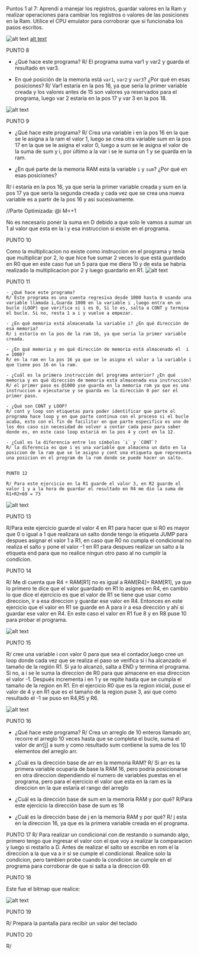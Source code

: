 Puntos 1 al 7: Aprendi a manejar los registros, guardar valores en la Ram y realizar operaciones para cambiar los registros o  valores de las posiciones en la Ram. Utilice el CPU emulator para corroborar que si funcionaba los pasos escritos.

![alt text](Imagenes/Punto1al7.png) [alt text](Conclusiones.md)

PUNTO 8

- ¿Qué hace este programa?
R/ El programa  suma var1 y var2 y guarda el resultado en var3.

- En qué posición de la memoria está `var1`, `var2` y `var3`? ¿Por qué en esas posiciones?
R/ Var1 estaría en la pos 16, ya que seria la primer variable creada y los valores antes de 15 son valores ya reservados para el programa, luego var 2 estaría en la pos 17 y var 3 en la pos 18.

![alt text](Imagenes/Punto8.png)

PUNTO 9

- ¿Qué hace este programa?
R/ Crea una variable i en la pos 16 en la que se le asigna a la ram el valor 1, luego se crea otra variable sum en la pos 17 en la que se le asigna el valor 0, luego a sum se le asigna el valor de la suma de sum y i, por último a la var i se le suma un 1 y se guarda en la ram.

- ¿En qué parte de la memoria RAM está la variable `i` y `sum`? ¿Por qué en esas posiciones?

R/ i estaría en la pos 16, ya que seria la primer variable creada y sum en la pos 17 ya que seria la segunda creada y cada vez que se crea una nueva variable es a partir de la pos 16 y asi sucesivamente.

//Parte Optimizada:
@i
M=+1

No es necesario poner la suma en D debido a que solo le vamos a sumar un 1 al valor que esta en la i y esa instruccion si existe en el programa.

PUNTO 10

Como la multiplicacion no existe como instruccion en el programa y tenia que multiplicar por 2, lo que hice fue sumar 2 veces lo que está guardado en R0 que en este caso fue un 5 para que me diera 10 y de esta se habría realizado la multiplicacion por 2 y luego guardarlo en R1.
![alt text](Imagenes/Punto10.jpg)

PUNTO 11

    - ¿Qué hace este programa?
    R/ Este programa es una cuenta regresiva desde 1000 hasta 0 usando una variable llamada i,Guarda 1000 en la variable i ,luego entra en un bucle (LOOP) que verifica si i es 0, Si lo es, salta a CONT y termina el bucle. Si no, resta 1 a i y vuelve a empezar.

    - ¿En qué memoria está almacenada la variable i? ¿En qué dirección de esa memoria?
    R/ i estaría en la pos de la ram 16, ya que seria la primer variable creada.

    - ¿En qué memoria y en qué dirección de memoria está almacenado el  i = 1000?
    R/ en la ram en la pos 16 ya que se le asigno el valor a la variable i que tiene pos 16 en la ram.

    - ¿Cuál es la primera instrucción del programa anterior? ¿En qué memoria y en qué dirección de memoria está almacenada esa instrucción?
    R/ el primer paso es @1000 yse guarda en la memoria rom ya que es una instruccion a ejecutarse y se guarda en la dirección 0 por ser el primer paso.

    - ¿Qué son CONT y LOOP?
    R/ cont y loop son etiquetas para poder identificar que parte el programa hace loop y en que parte continua con el proceso si el bucle acaba, esto con el fin de facilitar en que parte especifica es uno de los dos caso sin necesidad de volver a contar cada paso para saber donde es, en este caso loop estariá en la pos 4 y cont en la 12.

    - ¿Cuál es la diferencia entre los símbolos `i` y `CONT`?
    R/ la diferencia es que i es una variable que almacena un dato en la posicion de la ram que se le asigno y cont una etiqueta que representa una posicion en el program de la rom donde se puede hacer un salto.


    PUNTO 12

    R/ Para este ejercicio en la R1 guarde el valor 3, en R2 guarde el valor 1 y a la hora de guardar el resultado en R4 me dio la suma de R1+R2+69 = 73
    
![alt text](Imagenes/Punto12.jpg)


   PUNTO 13

   R/Para este ejercicio guarde el valor 4 en R1 para hacer que si R0 es mayor que 0 o igual a 1 que realizara un salto donde tengo la etiqueta JUMP para despues asignar el valor 1 a R1, en caso que R0 no cumpla el condicional no realiza el salto y pone el valor -1 en R1 para despues realizar un salto a la etiqueta end para que no realice ningun otro paso al no cumplir la condicion.

   PUNTO 14

   R/ Me di cuenta que R4 = RAM[R1] no es igual a RAM[R4]= RAM[R1], ya que lo primero te dice que el valor guardado en R1 lo asignes en R4, en cambio lo que dice el ejercicio es que el valor de R1 se tiene que usar como  direccion, ir a esa direccion y guardar ese valor en R4. Entonces en este ejercicio que el valor en R1 se guarde en A para ir a esa dirección y ahí si guardar ese valor en R4. En este caso el valor en R1 fue 8 y en R8 puse 10 para probar el programa.

   ![alt text](Imagenes/Punto14.jpg)

   PUNTO 15

   R/ cree una  variable i con valor 0 para que sea el contador,luego cree un loop donde cada vez que se realiza el paso se verifica si i ha alcanzado el tamaño de la región R1. Si ya lo alcanzó, salta a END y termina el programa. Si no, a i se le suma la direccion de R0 para que almacene en esa direccion el valor -1. Después incrementa i en 1 y se repite hasta que se cumpla el tamaño de la region en R1. En el ejercicio R0 que es la region inicial, puse el valor de 4 y en R1 que es el tamaño de la region puse 3, asi que como resultado el -1 se puso en R4,R5 y R6.

   ![alt text](Imagenes/Punto15.jpg)

   PUNTO 16
- ¿Qué hace este programa?
R/ Crea un arreglo de 10 enteros llamado arr, recorre el arreglo 10 veces hasta que se completa el bucle, suma el valor de arr[j] a sum y como resultado sum contiene la suma de los 10 elementos del arreglo arr.

- ¿Cuál es la dirección base de arr en la memoria RAM?
R/ Si arr es la primera variable ocuparia de base la RAM 16, pero podria posicionarse en otra direccion dependiendo el numero de variables puestas en el programa, pero para el ejercicio el valor que esta en la ram es la direccion en la que estaría el rango del arreglo

- ¿Cuál es la dirección base de sum en la memoria RAM y por qué?
R/Para este ejercicio la dirección base de sum es 18

- ¿Cuál es la dirección base de j en la memoria RAM y por qué?
R/ j esta en la direccion 16, ya que es la primera variable creada en el programa.

PUNTO 17
R/ Para realizar un condicional con de restando o sumando algo, primero tengo que ingresar el valor con el que voy a realizar la comparacion y luego si restarlo a D. Antes de realizar el salto se escribe en rom el la direccion a la que va a ir si se cumple el condicional. Realice solo la condicion, pero tambien probe cuando la condicion se cumple en el programa para corroborar de que si salta a la direccion 69.

PUNTO 18

Este fue el bitmap que realice:

![alt text](Imagenes/Punto18.jpg)


PUNTO 19

R/ Prepara la pantalla para recibir un valor del teclado

PUNTO 20

R/